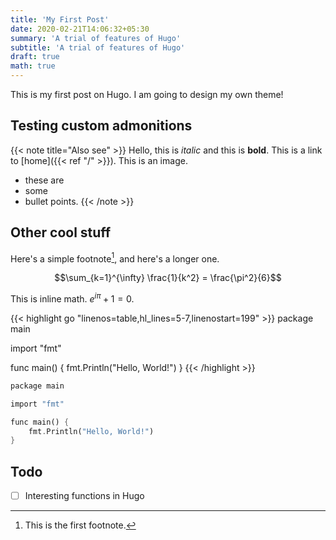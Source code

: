 ```yaml
---
title: 'My First Post'
date: 2020-02-21T14:06:32+05:30
summary: 'A trial of features of Hugo'
subtitle: 'A trial of features of Hugo'
draft: true
math: true
---
```


This is my first post on Hugo. I am going to design my own theme!


## Testing custom admonitions


{{< note title="Also see" >}}
Hello, this is _italic_ and this is **bold**. 
This is a link to [home]({{< ref "/" >}}).
This is an image. 

- these are
- some 
- bullet points.
{{< /note >}}

## Other cool stuff


Here's a simple footnote[^1], and here's a longer one.


[^1]: This is the first footnote.

$$\sum_{k=1}^{\infty} \frac{1}{k^2} = \frac{\pi^2}{6}$$

This is inline math.  $e^{i\pi} + 1 = 0$. 

{{< highlight go "linenos=table,hl_lines=5-7,linenostart=199" >}}
package main

import "fmt"

func main() {
	fmt.Println("Hello, World!")
}
{{< /highlight >}}

``` rust
package main

import "fmt"

func main() {
	fmt.Println("Hello, World!")
}
```

## Todo 

- [ ] Interesting functions in Hugo